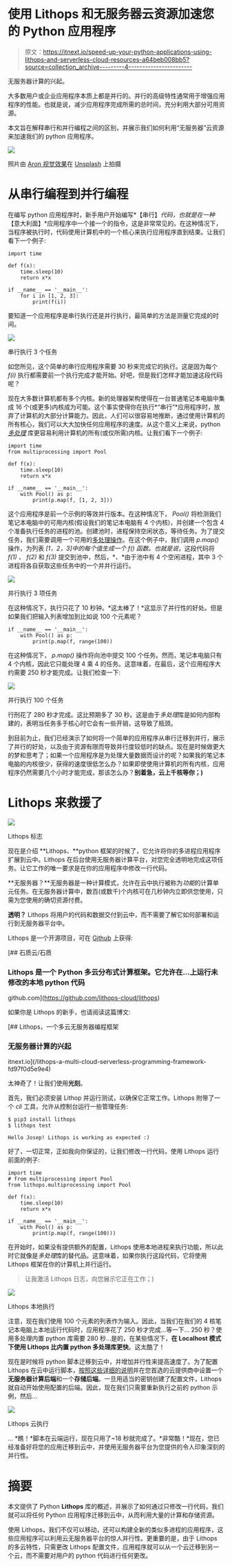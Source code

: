 # 使用 Lithops 和无服务器云资源加速您的 Python 应用程序

> 原文：<https://itnext.io/speed-up-your-python-applications-using-lithops-and-serverless-cloud-resources-a64beb008bb5?source=collection_archive---------4----------------------->

无服务器计算的兴起。

大多数用户或企业应用程序本质上都是并行的。并行的高级特性通常用于增强应用程序的性能。也就是说，减少应用程序完成所需的总时间，充分利用大部分可用资源。

本文旨在解释串行和并行编程之间的区别，并展示我们如何利用“无服务器”云资源来加速我们的 python 应用程序。

![](img/d96ad121e2e7c1ec9b8f21aeb08fc51c.png)

照片由 [Aron 视觉效果](https://unsplash.com/@aronvisuals?utm_source=medium&utm_medium=referral)在 [Unsplash](https://unsplash.com?utm_source=medium&utm_medium=referral) 上拍摄

# 从串行编程到并行编程

在编写 python 应用程序时，新手用户开始编写*【串行】*代码，也就是在一种*【意大利面】*应用程序中一个接一个的指令，这是非常常见的。在这种情况下，当程序被执行时，代码使用计算机中的一个核心来执行应用程序直到结束。让我们看下一个例子:

```
import time

def f(x):
    time.sleep(10)
    return x*x

if __name__ == '__main__':
    for i in [1, 2, 3]:
        print(f(i))
```

要知道一个应用程序是串行执行还是并行执行，最简单的方法是测量它完成的时间。

![](img/136fef040d30afe9da8bbba87b71db7d.png)

串行执行 3 个任务

如您所见，这个简单的串行应用程序需要 30 秒来完成它的执行。这是因为每个 *f(i)* 执行都需要前一个执行完成才能开始。好吧，但是我们怎样才能加速这段代码呢？

现在大多数计算机都有多个内核。新的处理器架构使得在一台普通笔记本电脑中集成 16 个(或更多)内核成为可能。这个事实使得你在执行*“串行”*应用程序时，放弃了计算机的大部分计算能力。因此，人们可以很容易地推断，通过使用计算机的所有核心，我们可以大大加快任何应用程序的速度。从这个意义上来说，python [*多处理*](https://docs.python.org/3/library/multiprocessing.html) 库更容易利用计算机的所有(或仅所需)内核。让我们看下一个例子:

```
import time
from multiprocessing import Pool

def f(x):
    time.sleep(10)
    return x*x

if __name__ == '__main__':
    with Pool() as p:
        print(p.map(f, [1, 2, 3]))
```

这个应用程序是前一个示例的等效并行版本。在这种情况下， *Pool()* 将检测我们笔记本电脑中的可用内核(假设我们的笔记本电脑有 4 个内核)，并创建一个包含 4 个准备执行任务的进程的池。创建池时，进程保持空闲状态，等待任务。为了提交任务，我们需要调用一个可用的[多处理操作](https://docs.python.org/3/library/multiprocessing.html#module-multiprocessing.pool)。在这个例子中，我们调用 *p.map()* 操作，为列表 *[1，2，3]中的每个值生成一个 *f()* 函数。也就是说*，这段代码将 *f(1)* 、 *f(2)* 和 *f(3)* 提交到池中，然后，*、*由于池中有 4 个空闲进程，其中 3 个进程将各自获取这些任务中的一个并并行运行。

![](img/8bcde59b7e4c1f99d89af767533e94a2.png)

并行执行 3 项任务

在这种情况下，执行只花了 10 秒钟。*这太棒了！*这显示了并行性的好处。但是如果我们把输入列表增加到比如说 100 个元素呢？

```
if __name__ == '__main__':
    with Pool() as p:
        print(p.map(f, range(100))
```

在这种情况下， *p.map()* 操作将向池中提交 100 个任务。然而，笔记本电脑只有 4 个内核，因此它只能处理 4 乘 4 的任务。这意味着，在最后，这个应用程序大约需要 250 秒才能完成。让我们检查一下:

![](img/338e7247d7140026070110094948711f.png)

并行执行 100 个任务

行刑花了 280 秒才完成。这比预期多了 30 秒。这是由于*多处理*库是如何内部构建的，表明当任务多于核心时它会有一些开销，这导致了瓶颈。

到目前为止，我们已经演示了如何将一个简单的应用程序从串行迁移到并行，展示了并行的好处，以及由于资源有限而导致并行度较低时的缺点。现在是时候做更大的梦和思考了；如果一个应用程序是为处理大量数据而设计的呢？如果我的笔记本电脑的内核很少，获得的速度很低怎么办？如果即使使用计算机的所有内核，应用程序仍然需要几个小时才能完成，那该怎么办？**别着急，云上千核等你；)**

# Lithops 来救援了

![](img/980f677d84cd2d74545b0e888bd2057f.png)

Lithops 标志

现在是介绍 **Lithops、**python 框架的时候了，它允许将你的多进程应用程序扩展到云中。Lithops 在后台使用无服务器计算平台，对您完全透明地完成这项任务。让它工作的唯一要求是在你的应用程序中修改一行代码。

**无服务器？**无服务器是一种计算模式，允许在云中执行被称为*功能*的计算单元任务。在无服务器计算中，数百(或数千)个内核可在几秒钟内立即供您使用，只需为您使用的确切资源付费。

**透明？** Lithops 将用户的代码和数据交付到云中，而不需要了解它如何部署和运行到无服务器平台中。

Lithops 是一个开源项目，可在 [Github](https://github.com/lithops-cloud/lithops) 上获得:

[](https://github.com/lithops-cloud/lithops) [## 石质云/石质

### Lithops 是一个 Python 多云分布式计算框架。它允许在…上运行未修改的本地 python 代码

github.com](https://github.com/lithops-cloud/lithops) 

如果你是 Lithops 的新手，也请阅读这篇博文:

[](/lithops-a-multi-cloud-serverless-programming-framework-fd97f0d5e9e4) [## Lithops，一个多云无服务器编程框架

### 无服务器计算的兴起

itnext.io](/lithops-a-multi-cloud-serverless-programming-framework-fd97f0d5e9e4) 

太神奇了！让我们使用**光刻**。

首先，我们必须安装 Lithop 并运行测试，以确保它正常工作。Lithops 附带了一个 *cli* 工具，允许从控制台运行一些管理任务:

```
$ pip3 install lithops
$ lithops test

Hello Josep! Lithops is working as expected :)
```

好了，一切正常，正如我向你保证的，让我们修改一行代码，使用 Lithops 运行前面的例子:

```
import time
# from multiprocessing import Pool
from lithops.multiprocessing import Pool

def f(x):
    time.sleep(10)
    return x*x

if __name__ == '__main__':
    with Pool() as p:
        print(p.map(f, range(100)))
```

在开始时，如果没有提供额外的配置，Lithops 使用本地进程来执行功能，所以此时它就像是*多处理*库的替代品。这意味着，如果你执行这段代码，它将使用 Lithops 框架在你的计算机上并行运行。

> 让我激活 Lithops 日志，向您展示它正在工作；)

![](img/0454b67d5639d3fdd5f1d6de1b5449ca.png)

Lithops 本地执行

注意，现在我们使用 100 个元素的列表作为输入。因此，当我们在我们的 4 核笔记本电脑上本地运行代码时，应用程序花了 250 秒才完成…等一下… 250 秒？使用多处理内置 python 库需要 280 秒…是的，在某些情况下，**在 Localhost 模式下使用 Lithops 比内置 python 多处理库更快**。这太酷了！

现在是时候将 python 脚本迁移到云中，并增加并行性来提高速度了。为了配置 Lithops 在云中运行脚本，[按照这些详细的说明](https://lithops-cloud.github.io/docs/source/configuration.html)并在您首选的云提供商中设置一个**无服务器计算后端**和一个**存储后端**。一旦用适当的密钥创建了配置文件，Lithops 就自动开始使用配置的后端。因此，现在我们只需要重新执行之前的 python 示例，然后…

![](img/05c60f5c79be132f69606cf33632561d.png)

Lithops 云执行

… *瞧！*脚本在云端运行，现在只用了~18 秒就完成了。*非常酷！*现在，您已经准备好将您的应用迁移到云中，并使用无服务器平台为您提供的令人印象深刻的并行性。

# 摘要

本文提供了 Python **Lithops** 库的概述，并展示了如何通过只修改一行代码，我们就可以将任何 Python 应用程序迁移到云中，从而利用大量的计算和存储资源。

使用 Lithops，我们不仅可以移动，还可以构建全新的类似多进程的应用程序，这些应用程序可以利用云无服务器平台的惊人并行性。更重要的是，由于 Lithops 的多云特性，只需更改 Lithops 配置文件，应用程序就可以从一个云迁移到另一个云，而不需要对用户的 python 代码进行任何更改。